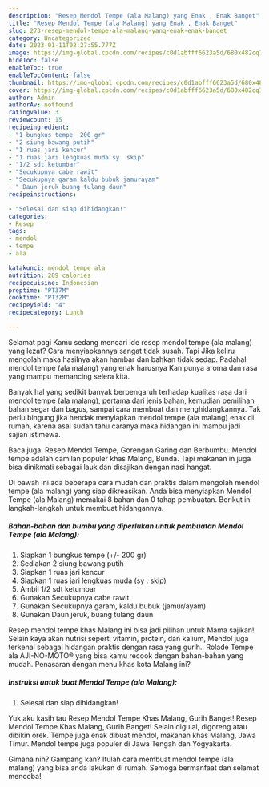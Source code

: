 ```yaml
---
description: "Resep Mendol Tempe (ala Malang) yang Enak , Enak Banget"
title: "Resep Mendol Tempe (ala Malang) yang Enak , Enak Banget"
slug: 273-resep-mendol-tempe-ala-malang-yang-enak-enak-banget
category: Uncategorized
date: 2023-01-11T02:27:55.777Z
image: https://img-global.cpcdn.com/recipes/c0d1abfff6623a5d/680x482cq70/mendol-tempe-ala-malang-foto-resep-utama.jpg
hideToc: false
enableToc: true
enableTocContent: false
thumbnail: https://img-global.cpcdn.com/recipes/c0d1abfff6623a5d/680x482cq70/mendol-tempe-ala-malang-foto-resep-utama.jpg
cover: https://img-global.cpcdn.com/recipes/c0d1abfff6623a5d/680x482cq70/mendol-tempe-ala-malang-foto-resep-utama.jpg
author: Admin
authorAv: notfound
ratingvalue: 3
reviewcount: 15
recipeingredient:
- "1 bungkus tempe  200 gr"
- "2 siung bawang putih"
- "1 ruas jari kencur"
- "1 ruas jari lengkuas muda sy  skip"
- "1/2 sdt ketumbar"
- "Secukupnya cabe rawit"
- "Secukupnya garam kaldu bubuk jamurayam"
- " Daun jeruk buang tulang daun"
recipeinstructions:

- "Selesai dan siap dihidangkan!"
categories:
- Resep
tags:
- mendol
- tempe
- ala

katakunci: mendol tempe ala 
nutrition: 289 calories
recipecuisine: Indonesian
preptime: "PT37M"
cooktime: "PT32M"
recipeyield: "4"
recipecategory: Lunch

---
```



Selamat pagi Kamu sedang mencari ide resep mendol tempe (ala malang) yang lezat? Cara menyiapkannya sangat tidak susah. Tapi Jika keliru mengolah maka hasilnya akan hambar dan bahkan tidak sedap. Padahal mendol tempe (ala malang) yang enak harusnya Kan punya aroma dan rasa yang mampu memancing selera kita.


Banyak hal yang sedikit banyak berpengaruh terhadap kualitas rasa dari mendol tempe (ala malang), pertama dari jenis bahan, kemudian pemilihan bahan segar dan bagus, sampai cara membuat dan menghidangkannya. Tak perlu bingung jika hendak menyiapkan mendol tempe (ala malang) enak di rumah, karena asal sudah tahu caranya maka hidangan ini mampu jadi sajian istimewa.

Baca juga: Resep Mendol Tempe, Gorengan Garing dan Berbumbu. Mendol tempe adalah camilan populer khas Malang, Bunda. Tapi makanan in juga bisa dinikmati sebagai lauk dan disajikan dengan nasi hangat.


Di bawah ini ada beberapa cara mudah dan praktis dalam mengolah mendol tempe (ala malang) yang siap dikreasikan. Anda bisa menyiapkan Mendol Tempe (ala Malang) memakai 8 bahan dan 0 tahap pembuatan. Berikut ini langkah-langkah untuk membuat hidangannya.

<!--inarticleads1-->

##### Bahan-bahan dan bumbu yang diperlukan untuk pembuatan Mendol Tempe (ala Malang):

1. Siapkan 1 bungkus tempe (+/- 200 gr)
1. Sediakan 2 siung bawang putih
1. Siapkan 1 ruas jari kencur
1. Siapkan 1 ruas jari lengkuas muda (sy : skip)
1. Ambil 1/2 sdt ketumbar
1. Gunakan Secukupnya cabe rawit
1. Gunakan Secukupnya garam, kaldu bubuk (jamur/ayam)
1. Gunakan  Daun jeruk, buang tulang daun


Resep mendol tempe khas Malang ini bisa jadi pilihan untuk Mama sajikan! Selain kaya akan nutrisi seperti vitamin, protein, dan kalium, Mendol juga terkenal sebagai hidangan praktis dengan rasa yang gurih.. Rolade Tempe ala AJI-NO-MOTO® yang bisa kamu recook dengan bahan-bahan yang mudah. Penasaran dengan menu khas kota Malang ini? 

<!--inarticleads2-->

##### Instruksi untuk buat Mendol Tempe (ala Malang):


1. Selesai dan siap dihidangkan!

Yuk aku kasih tau Resep Mendol Tempe Khas Malang, Gurih Banget! Resep Mendol Tempe Khas Malang, Gurih Banget! Selain digulai, digoreng atau dibikin orek. Tempe juga enak dibuat mendol, makanan khas Malang, Jawa Timur. Mendol tempe juga populer di Jawa Tengah dan Yogyakarta. 

Gimana nih? Gampang kan? Itulah cara membuat mendol tempe (ala malang) yang bisa anda lakukan di rumah. Semoga bermanfaat dan selamat mencoba!
